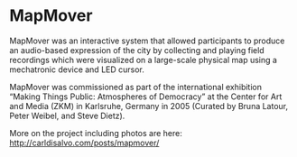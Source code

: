 MapMover
========

MapMover was an interactive system that allowed participants to produce an audio-based expression of the city by collecting and playing field recordings which were visualized on a large-scale physical map using a mechatronic device and LED cursor. 

MapMover was commissioned as part of the international exhibition “Making Things Public: Atmospheres of Democracy” at the Center for Art and Media (ZKM) in Karlsruhe, Germany in 2005 (Curated by Bruna Latour, Peter Weibel, and Steve Dietz).

More on the project including photos are here:
http://carldisalvo.com/posts/mapmover/
